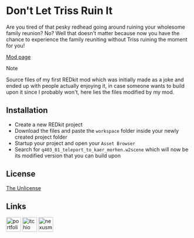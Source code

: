 # Don't Let Triss Ruin It
Are you tired of that pesky redhead going around ruining your wholesome family reunion? No? Well that doesn't matter because now you have the chance to experience the family reuniting without Triss ruining the moment for you!

[Mod page](https://www.nexusmods.com/witcher3/mods/9042)

> [!NOTE]
> Source files of my first REDkit mod which was initially made as a joke and ended up with people actually enjoying it, in case someone wants to build upon it since I probably won't, here lies the files modified by my mod.

## Installation

* Create a new REDkit project
* Download the files and paste the `workspace` folder inside your newly created project folder
* Startup your project and open your `Asset Browser`
* Search for `q403_01_teleport_to_kaer_morhen.w2scene` which will now be its modified version that you can build upon

## License

[The Unlicense](https://choosealicense.com/licenses/unlicense/)

## Links

<a href="https://noxtgm.me" target="_blank" rel="noreferrer"><img src="https://i.imgur.com/lWqe0Ci.png" alt="portfolio" width="40" height="40"/></a> <a href="https://noxtgm.itch.io/" target="_blank" rel="noreferrer"><img src="https://i.imgur.com/d9pIWxO.png" alt="itchio page" width="40" height="40"/></a> <a href="https://next.nexusmods.com/profile/noxtgm" target="_blank" rel="noreferrer"><img src="https://i.imgur.com/la4rbPq.png" alt="nexusmods page" width="40" height="40"/></a>
